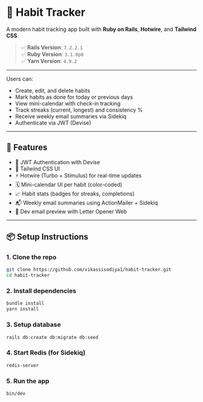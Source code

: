 # 🧠 Habit Tracker

A modern habit tracking app built with **Ruby on Rails**, **Hotwire**, and **Tailwind CSS**.

> ✅ **Rails Version**: `7.2.2.1`  
> ✅ **Ruby Version**: `3.1.0p0`  
> ✅ **Yarn Version**: `4.9.2`

---

Users can:

- Create, edit, and delete habits
- Mark habits as done for today or previous days
- View mini-calendar with check-in tracking
- Track streaks (current, longest) and consistency %
- Receive weekly email summaries via Sidekiq
- Authenticate via JWT (Devise)

---

## 🚀 Features

- 🔐 JWT Authentication with Devise
- 🎨 Tailwind CSS UI
- ⚡️ Hotwire (Turbo + Stimulus) for real-time updates
- 🗓 Mini-calendar UI per habit (color-coded)
- 📈 Habit stats (badges for streaks, completions)
- 📬 Weekly email summaries using ActionMailer + Sidekiq
- 💌 Dev email preview with Letter Opener Web

---

## 📦 Setup Instructions

### 1. Clone the repo

```bash
git clone https://github.com/vikassisodiya1/habit-tracker.git
cd habit-tracker
```

### 2. Install dependencies

```bash
bundle install
yarn install
```

### 3. Setup database

```bash
rails db:create db:migrate db:seed
```

### 4. Start Redis (for Sidekiq)

```bash
redis-server
```

### 5. Run the app

```bash
bin/dev
```